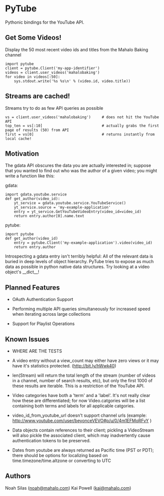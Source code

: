 PyTube
======
Pythonic bindings for the YouTube API.

Get Some Videos!
----------------
Display the 50 most recent video ids and titles from the Mahalo Baking channel

    import pytube
    client = pytube.Client('my-app-identifier')
    videos = client.user_videos('mahalobaking')
    for video in videos[:50]:
        sys.stdout.write('%s %s\n' % (video.id, video.title))

Streams are cached!
-------------------------
Streams try to do as few API queries as possible 

    vs = client.user_videos('mahalobaking')     # does not hit the YouTube API
    top_ten = vs[:10]                           # actually grabs the first page of results (50) from API
    first = vs[0]                               # returns instantly from local cache!


Motivation
----------

The gdata API obscures the data you are actually interested in; suppose that
you wanted to find out who was the author of a given video; you might write
a function like this:

gdata:

    import gdata.youtube.service
    def get_author(video_id):
        yt_service = gdata.youtube.service.YouTubeService()
        yt_service.source = 'my-example-application'
        entry = yt_service.GetYouTubeVideoEntry(video_id=video_id)
        return entry.author[0].name.text

pytube:

    import pytube
    def get_author(video_id)
        entry = pytube.Client('my-example-application').video(video_id)
        return entry.author


Introspecting a gdata entry isn't terribly helpful: All of the relevant
data is buried in deep levels of object hierarchy. PyTube tries to expose
as much data as possible in python native data structures. Try looking at
a video object's \_\_dict\_\_!


Planned Features
----------------
* OAuth Authentication Support

* Performing multiple API queries simultaneously for increased speed when
  iterating across large collections

* Support for Playlist Operations

Known Issues
------------

* WHERE ARE THE TESTS

* A video entry without a view_count may either have zero views or it may have it's statistics protected. (http://bit.ly/hWwk40)

* len(Stream) will return the total length of the stream (number of videos in a channel, number of search results, etc), but only the first 1000 of these results are iterable. This is a restriction of the YouTube API.

* Video categories have both a 'term' and a 'label'. It's not really clear how these are differentiated; for now Video.catgories will be a list containing both terms and labels for all applicable catgories.

* video_id_from_youtube_url doesn't support channel urls (example: http://www.youtube.com/user/beyonceVEVO#p/u/0/4m1EFMoRFvY )

* Data objects contain references to their client; pickling a VideoStream will
  also pickle the associated client, which may inadvertently cause
  authentication tokens to be preserved.

* Dates from youtube are always returned as Pacific time (PST or PDT); there should be options for localizing based on time.timezone/time.altzone or converting to UTC

Authors
-------
Noah Silas (noah@mahalo.com)
Kai Powell (kai@mahalo.com)
